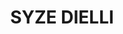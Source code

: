 ---
title: 'SYZE DIELLI'
description: 'Cool Vision syzet kombinojnë syze dielli të qëndrueshme me estetikën urbane. Stilet e lehta janë importuar në zemër të Tetovës. Zgjidhni syzet e diellit nga koleksioni ynë i gjerë!'
image: ''
---
